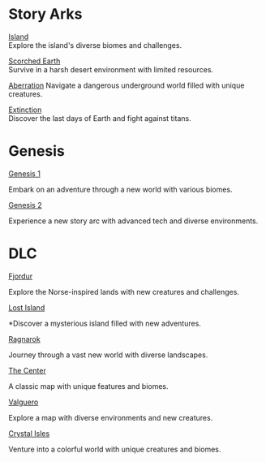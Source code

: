 
# Story Arks

 [Island](Island.md)   
Explore the island's diverse biomes and challenges.

 [Scorched Earth](Scorched-Earth.md)  
Survive in a harsh desert environment with limited resources.

[Aberration](Aberration.md) 
Navigate a dangerous underground world filled with unique creatures.

[Extinction](Extinction.md)  
Discover the last days of Earth and fight against titans.

# Genesis

[Genesis 1](Genesis1.md) 

Embark on an adventure through a new world with various biomes.

[Genesis 2](Genesis2.md)  

Experience a new story arc with advanced tech and diverse environments.

# **DLC**

 [Fjordur](Fjordur.md)   

Explore the Norse-inspired lands with new creatures and challenges.

 [Lost Island](Lost-Island.md)   

*Discover a mysterious island filled with new adventures.

[Ragnarok](Ragnarok.md)   

Journey through a vast new world with diverse landscapes.

 [The Center](TheCenter.md)   

A classic map with unique features and biomes.

 [Valguero](Valguero.md) 

Explore a map with diverse environments and new creatures.

 [Crystal Isles](Crystal-Isles.md)  

Venture into a colorful world with unique creatures and biomes.



